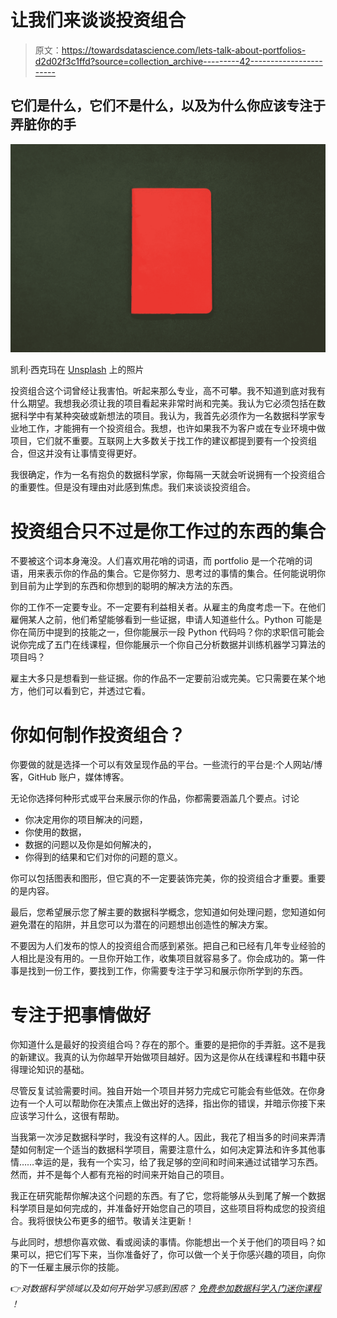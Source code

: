# 让我们来谈谈投资组合

> 原文：<https://towardsdatascience.com/lets-talk-about-portfolios-d2d02f3c1ffd?source=collection_archive---------42----------------------->

## 它们是什么，它们不是什么，以及为什么你应该专注于弄脏你的手

![](img/b3edc598310aa231bf4d7b895bd1927e.png)

凯利·西克玛在 [Unsplash](https://unsplash.com/s/photos/blank-paper?utm_source=unsplash&utm_medium=referral&utm_content=creditCopyText) 上的照片

投资组合这个词曾经让我害怕。听起来那么专业，高不可攀。我不知道到底对我有什么期望。我想我必须让我的项目看起来非常时尚和完美。我认为它必须包括在数据科学中有某种突破或新想法的项目。我认为，我首先必须作为一名数据科学家专业地工作，才能拥有一个投资组合。我想，也许如果我不为客户或在专业环境中做项目，它们就不重要。互联网上大多数关于找工作的建议都提到要有一个投资组合，但这并没有让事情变得更好。

我很确定，作为一名有抱负的数据科学家，你每隔一天就会听说拥有一个投资组合的重要性。但是没有理由对此感到焦虑。我们来谈谈投资组合。

# 投资组合只不过是你工作过的东西的集合

不要被这个词本身淹没。人们喜欢用花哨的词语，而 portfolio 是一个花哨的词语，用来表示你的作品的集合。它是你努力、思考过的事情的集合。任何能说明你到目前为止学到的东西和你想到的聪明的解决方法的东西。

你的工作不一定要专业。不一定要有利益相关者。从雇主的角度考虑一下。在他们雇佣某人之前，他们希望能够看到一些证据，申请人知道些什么。Python 可能是你在简历中提到的技能之一，但你能展示一段 Python 代码吗？你的求职信可能会说你完成了五门在线课程，但你能展示一个你自己分析数据并训练机器学习算法的项目吗？

雇主大多只是想看到一些证据。你的作品不一定要前沿或完美。它只需要在某个地方，他们可以看到它，并透过它看。

# 你如何制作投资组合？

你要做的就是选择一个可以有效呈现作品的平台。一些流行的平台是:个人网站/博客，GitHub 账户，媒体博客。

无论你选择何种形式或平台来展示你的作品，你都需要涵盖几个要点。讨论

*   你决定用你的项目解决的问题，
*   你使用的数据，
*   数据的问题以及你是如何解决的，
*   你得到的结果和它们对你的问题的意义。

你可以包括图表和图形，但它真的不一定要装饰完美，你的投资组合才重要。重要的是内容。

最后，您希望展示您了解主要的数据科学概念，您知道如何处理问题，您知道如何避免潜在的陷阱，并且您可以为潜在的问题想出创造性的解决方案。

不要因为人们发布的惊人的投资组合而感到紧张。把自己和已经有几年专业经验的人相比是没有用的。一旦你开始工作，收集项目就容易多了。你会成功的。第一件事是找到一份工作，要找到工作，你需要专注于学习和展示你所学到的东西。

# 专注于把事情做好

你知道什么是最好的投资组合吗？存在的那个。重要的是把你的手弄脏。这不是我的新建议。我真的认为你越早开始做项目越好。因为这是你从在线课程和书籍中获得理论知识的基础。

尽管反复试验需要时间。独自开始一个项目并努力完成它可能会有些低效。在你身边有一个人可以帮助你在决策点上做出好的选择，指出你的错误，并暗示你接下来应该学习什么，这很有帮助。

当我第一次涉足数据科学时，我没有这样的人。因此，我花了相当多的时间来弄清楚如何制定一个适当的数据科学项目，需要注意什么，如何决定算法和许多其他事情……幸运的是，我有一个实习，给了我足够的空间和时间来通过试错学习东西。然而，并不是每个人都有充裕的时间来开始自己的项目。

我正在研究能帮你解决这个问题的东西。有了它，您将能够从头到尾了解一个数据科学项目是如何完成的，并准备好开始您自己的项目，这些项目将构成您的投资组合。我将很快公布更多的细节。敬请关注更新！

与此同时，想想你喜欢做、看或阅读的事情。你能想出一个关于他们的项目吗？如果可以，把它们写下来，当你准备好了，你可以做一个关于你感兴趣的项目，向你的下一任雇主展示你的技能。

👉*对数据科学领域以及如何开始学习感到困惑？* [*免费参加数据科学入门迷你课程*](https://www.soyouwanttobeadatascientist.com/courses/data-science-kick-starter-mini-course) *！*